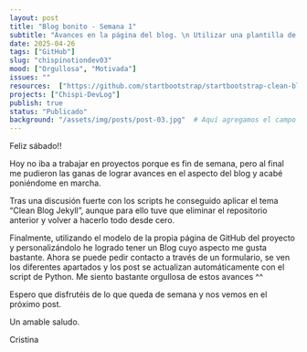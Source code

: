 ```yaml
---
layout: post
title: "Blog bonito - Semana 1"
subtitle: "Avances en la página del blog. \n Utilizar una plantilla de Bootstrap para que el blog quede más estético."
date: 2025-04-26
tags: ["GitHub"]
slug: "chispinotiondev03"
mood: ["Orgullosa", "Motivada"]
issues: ""
resources:  ["https://github.com/startbootstrap/startbootstrap-clean-blog-jekyll"]
projects: ["Chispi-DevLog"]
publish: true
status: "Publicado"
background: "/assets/img/posts/post-03.jpg"  # Aquí agregamos el campo de fondo
---
```


Feliz sábado!!

Hoy no iba a trabajar en proyectos porque es fin de semana, pero al final me pudieron las ganas de lograr avances en el aspecto del blog y acabé poniéndome en marcha.

Tras una discusión fuerte con los scripts he conseguido aplicar el tema “Clean Blog Jekyll”, aunque para ello tuve que eliminar el repositorio anterior y volver a hacerlo todo desde cero.

Finalmente, utilizando el modelo de la propia página de GitHub del proyecto y personalizándolo he logrado tener un Blog cuyo aspecto me gusta bastante. Ahora se puede pedir contacto a través de un formulario, se ven los diferentes apartados y los post se actualizan automáticamente con el script de Python. Me siento bastante orgullosa de estos avances ^^

Espero que disfrutéis de lo que queda de semana y nos vemos en el próximo post.

Un amable saludo.

Cristina
